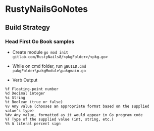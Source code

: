 
<!-- @import "[TOC]" {cmd="toc" depthFrom=1 depthTo=6 orderedList=false} -->
# RustyNailsGoNotes

## Build Strategy
### Head First Go Book samples

* Create module
``` go mod init gitlab.com/RustyNails8/<pkgFolder>/<pkg.go> ```

* While on cmd folder, run
``` gBUILD.cmd pakgFolder\pakgModule\pakgmain.go ```

* Verb Output
``` 
%f Floating-point number
%d Decimal integer
%s String
%t Boolean (true or false)
%v Any value (chooses an appropriate format based on the supplied value’s type)
%#v Any value, formatted as it would appear in Go program code
%T Type of the supplied value (int, string, etc.)
%% A literal percent sign 
```